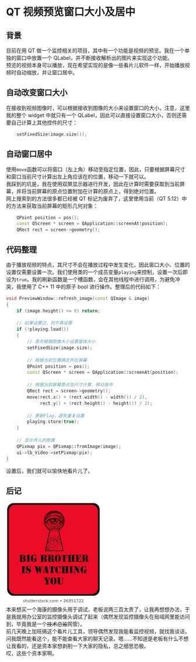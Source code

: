 # QT 视频预览窗口大小及居中

## 背景

目前在用 QT 做一个监控相关的项目，其中有一个功能是视频的预览。我在一个单独的窗口中放置一个 QLabel，并不断接收解析出的图片来实现这个功能。  
预览的视频本身可以播放，现在希望实现的是像一些看片儿软件一样，开始播放视频时自动缩放，并让窗口居中。

## 自动改变窗口大小

在接收到视频图像时，可以根据接收到图像的大小来设置窗口的大小，注意，这里我的整个 widget 中就只有一个 QLabel，因此可以直接设置窗口大小，否则还需要自己计算上其他控件的尺寸：

```C++
    setFixedSize(image.size());
```

## 自动窗口居中

使用`move`函数可以将窗口（左上角）移动至指定位置，因此，只要根据屏幕尺寸和窗口当前尺寸计算出左上角应该在的位置，移动一下就可以。  
我踩到的坑是，我在使用双屏显示器进行开发，因此在计算时需要获取到当前屏幕，并将当前屏幕的原点位置附加在计算的原点上，得到绝对位置。  
网上搜索到的方法很多都已经被 QT 标记为废弃了，这里使用当前（QT 5.12）中的方法来获取当前屏幕的矩形几何对象：

```C++
    QPoint position = pos();
    const QScreen * screen = QApplication::screenAt(position);
    QRect rect = screen->geometry();
```

## 代码整理

由于播放视频的特点，其尺寸不会在播放过程中发生变化，因此窗口大小、位置的设置仅需要设置一次。我们使用类的一个成员变量`playing`来控制，设置一次后即设为`true`。我的刷新函数是一个槽函数，会在其他线程中进行调用，为避免冲突，我使用了 C++ 11 中的原子 bool 进行操作。整理后的代码如下：

```C++
void PreviewWindow::refresh_image(const QImage & image)
{
    if (image.height() <= 0) return;

    // 如果设置过，则不再设置
    if (!playing.load())
    {
        // 首先根据图像大小设置窗体大小
        setFixedSize(image.size);

        // 根据当前位置确定所在屏幕
        QPoint position = pos();
        const QScreen * screen = QApplication::screenAt(position);

        // 根据当前屏幕原点及尺寸计算，移动居中
        QRect rect = screen->geometry();
        move(rect.x() + (rect.width() - width()) / 2),
             rect.y() + (rect.height() - height()) / 2);

        // 更新Flag，避免重复设置
        playing.store(true);
    }

    // 显示传入的图像
    QPixmap pix = QPixmap::fromImage(image);
    ui->lb_Video->setPixmap(pix);
}
```

设置后，我们就可以愉快地看片儿了。

## 后记

![BigBrother](./bigbrother.jpg)  
本来想买一个海康的摄像头用于调试，老板说两三百太贵了，让我再想想办法，于是我就用办公室的监控摄像头调试了起来（偶然发现监控摄像头在局域网里能访问到，毕竟我是一个~~技术总监~~网管）。  
前几天晚上加班搞这个看片儿工具，领导偶然发现我能看监控视频，就找我谈话，问我既然能看这个，能不能查看大家的聊天记录。嗯……不知道是老板有什么不想让我看的，还是资本家想剥削一下大家的隐私，总之细思恐极。  
哎，这些个资本家啊。
